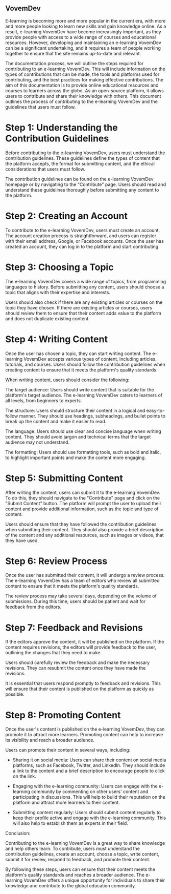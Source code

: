 ## VovemDev

E-learning is becoming more and more popular in the current era, with more and more people looking to learn new skills and gain knowledge online. As a result, e-learning VovemDev have become increasingly important, as they provide people with access to a wide range of courses and educational resources. However, developing and maintaining an e-learning VovemDev can be a significant undertaking, and it requires a team of people working together to ensure that the site remains up-to-date and relevant.

The documentation process, we will outline the steps required for contributing to an e-learning VovemDev. This will include information on the types of contributions that can be made, the tools and platforms used for contributing, and the best practices for making effective contributions. The aim of this documentation is to provide online educational resources and courses to learners across the globe. As an open-source platform, it allows users to contribute and share their knowledge with others. This document outlines the process of contributing to the e-learning VovemDev and the guidelines that users must follow.


# Step 1: Understanding the Contribution Guidelines

Before contributing to the e-learning VovemDev, users must understand the contribution guidelines. These guidelines define the types of content that the platform accepts, the format for submitting content, and the ethical considerations that users must follow.

The contribution guidelines can be found on the e-learning VovemDev homepage or by navigating to the "Contribute" page. Users should read and understand these guidelines thoroughly before submitting any content to the platform.

# Step 2: Creating an Account

To contribute to the e-learning VovemDev, users must create an account. The account creation process is straightforward, and users can register with their email address, Google, or Facebook accounts. Once the user has created an account, they can log in to the platform and start contributing.

# Step 3: Choosing a Topic

The e-learning VovemDev covers a wide range of topics, from programming languages to history. Before submitting any content, users should choose a topic that aligns with their expertise and interests.

Users should also check if there are any existing articles or courses on the topic they have chosen. If there are existing articles or courses, users should review them to ensure that their content adds value to the platform and does not duplicate existing content.

# Step 4: Writing Content

Once the user has chosen a topic, they can start writing content. The e-learning VovemDev accepts various types of content, including articles, tutorials, and courses. Users should follow the contribution guidelines when creating content to ensure that it meets the platform's quality standards.

When writing content, users should consider the following:

The target audience: Users should write content that is suitable for the platform's target audience. The e-learning VovemDev caters to learners of all levels, from beginners to experts.

The structure: Users should structure their content in a logical and easy-to-follow manner. They should use headings, subheadings, and bullet points to break up the content and make it easier to read.

The language: Users should use clear and concise language when writing content. They should avoid jargon and technical terms that the target audience may not understand.

The formatting: Users should use formatting tools, such as bold and italic, to highlight important points and make the content more engaging.

# Step 5: Submitting Content

After writing the content, users can submit it to the e-learning VovemDev. To do this, they should navigate to the "Contribute" page and click on the "Submit Content" button. The platform will prompt the user to upload their content and provide additional information, such as the topic and type of content.

Users should ensure that they have followed the contribution guidelines when submitting their content. They should also provide a brief description of the content and any additional resources, such as images or videos, that they have used.

# Step 6: Review Process

Once the user has submitted their content, it will undergo a review process. The e-learning VovemDev has a team of editors who review all submitted content to ensure that it meets the platform's quality standards.

The review process may take several days, depending on the volume of submissions. During this time, users should be patient and wait for feedback from the editors.

# Step 7: Feedback and Revisions

If the editors approve the content, it will be published on the platform. If the content requires revisions, the editors will provide feedback to the user, outlining the changes that they need to make.

Users should carefully review the feedback and make the necessary revisions. They can resubmit the content once they have made the revisions.

It is essential that users respond promptly to feedback and revisions. This will ensure that their content is published on the platform as quickly as possible.

# Step 8: Promoting Content

Once the user's content is published on the e-learning VovemDev, they can promote it to attract more learners. Promoting content can help to increase its visibility and reach a broader audience.

Users can promote their content in several ways, including:

- Sharing it on social media: Users can share their content on social media platforms, such as Facebook, Twitter, and LinkedIn. They should include a link to the content and a brief description to encourage people to click on the link.

- Engaging with the e-learning community: Users can engage with the e-learning community by commenting on other users' content and participating in discussions. This will help to build their reputation on the platform and attract more learners to their content.

- Submitting content regularly: Users should submit content regularly to keep their profile active and engage with the e-learning community. This will also help to establish them as experts in their field.

Conclusion:

Contributing to the e-learning VovemDev is a great way to share knowledge and help others learn. To contribute, users must understand the contribution guidelines, create an account, choose a topic, write content, submit it for review, respond to feedback, and promote their content.

By following these steps, users can ensure that their content meets the platform's quality standards and reaches a broader audience. The e-learning VovemDev offers a unique opportunity for individuals to share their knowledge and contribute to the global education community.
